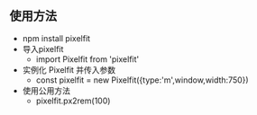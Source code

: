 ## 使用方法
+ npm install pixelfit
+ 导入pixelfit
  - import Pixelfit from 'pixelfit'
+ 实例化 Pixelfit 并传入参数
  - const pixelfit = new Pixelfit({type:'m',window,width:750})
+ 使用公用方法
  - pixelfit.px2rem(100)